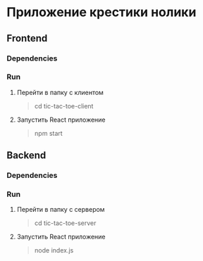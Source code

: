# Приложение крестики нолики

## Frontend
### Dependencies
    
### Run
1. Перейти в папку с клиентом 
    > cd tic-tac-toe-client
2. Запустить React приложение
    > npm start 



## Backend
### Dependencies

### Run
1. Перейти в папку с сервером 
    > cd tic-tac-toe-server
2. Запустить React приложение
    > node index.js 
